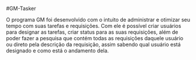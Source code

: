 #GM-Tasker
<div>
  O programa GM foi desenvolvido com o intuito de administrar e otimizar seu tempo com suas tarefas e requisições. Com ele é possível criar usuários para designar as tarefas, criar status para as suas requisições, além de poder fazer a pesquisa que contém todas as requisições daquele usuário ou direto pela descrição da requisição, assim sabendo qual usuário está designado e como está o andamento dela.

<div>
